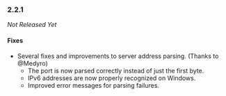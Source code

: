 ### 2.2.1

_Not Released Yet_

#### Fixes

- Several fixes and improvements to server address parsing. (Thanks to @Medyro)
  - The port is now parsed correctly instead of just the first byte.
  - IPv6 addresses are now properly recognized on Windows.
  - Improved error messages for parsing failures.